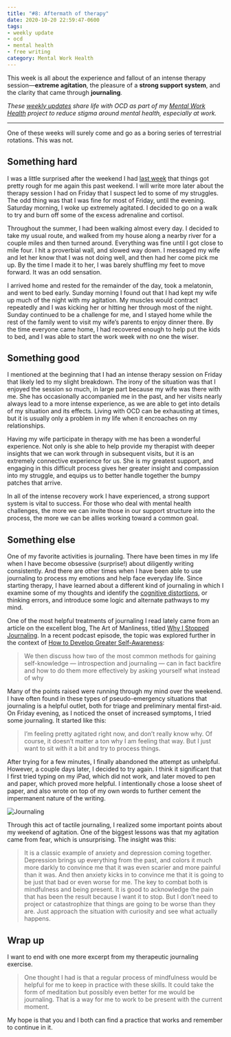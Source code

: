 ```yaml
---
title: "#8: Aftermath of therapy"
date: 2020-10-20 22:59:47-0600
tags:
- weekly update
- ocd
- mental health
- free writing
category: Mental Work Health
---
```


This week is all about the experience and fallout of an intense therapy session—**extreme agitation**, the pleasure of a **strong support system**, and the clarity that came through **journaling**.

_These [weekly updates](https://bennorris.com/tags/weekly-update/) share life with OCD as part of my [Mental Work Health](https://bennorris.com/mental-work-health) project to reduce stigma around mental health, especially at work._

***

One of these weeks will surely come and go as a boring series of terrestrial rotations. This was not.


## Something hard

I was a little surprised after the weekend I had [last week](https://bennorris.com/2020/10/13/an-experienced-beginner/) that things got pretty rough for me again this past weekend. I will write more later about the therapy session I had on Friday that I suspect led to some of my struggles. The odd thing was that I was fine for most of Friday, until the evening. Saturday morning, I woke up extremely agitated. I decided to go on a walk to try and burn off some of the excess adrenaline and cortisol.

Throughout the summer, I had been walking almost every day. I decided to take my usual route, and walked from my house along a nearby river for a couple miles and then turned around. Everything was fine until I got close to mile four. I hit a proverbial wall, and slowed way down. I messaged my wife and let her know that I was not doing well, and then had her come pick me up. By the time I made it to her, I was barely shuffling my feet to move forward. It was an odd sensation.

I arrived home and rested for the remainder of the day, took a melatonin, and went to bed early. Sunday morning I found out that I had kept my wife up much of the night with my agitation. My muscles would contract repeatedly and I was kicking her or hitting her through most of the night. Sunday continued to be a challenge for me, and I stayed home while the rest of the family went to visit my wife’s parents to enjoy dinner there. By the time everyone came home, I had recovered enough to help put the kids to bed, and I was able to start the work week with no one the wiser.


## Something good

I mentioned at the beginning that I had an intense therapy session on Friday that likely led to my slight breakdown. The irony of the situation was that I enjoyed the session so much, in large part because my wife was there with me. She has occasionally accompanied me in the past, and her visits nearly always lead to a more intense experience, as we are able to get into details of my situation and its effects. Living with OCD can be exhausting at times, but it is usually only a problem in my life when it encroaches on my relationships.

Having my wife participate in therapy with me has been a wonderful experience. Not only is she able to help provide my therapist with deeper insights that we can work through in subsequent visits, but it is an extremely connective experience for us. She is my greatest support, and engaging in this difficult process gives her greater insight and compassion into my struggle, and equips us to better handle together the bumpy patches that arrive.

In all of the intense recovery work I have experienced, a strong support system is vital to success. For those who deal with mental health challenges, the more we can invite those in our support structure into the process, the more we can be allies working toward a common goal.


## Something else

One of my favorite activities is journaling. There have been times in my life when I have become obsessive (surprise!) about diligently writing consistently. And there are other times when I have been able to use journaling to process my emotions and help face everyday life. Since starting therapy, I have learned about a different kind of journaling in which I examine some of my thoughts and identify the [cognitive distortions](https://en.wikipedia.org/wiki/Cognitive_distortion), or thinking errors, and introduce some logic and alternate pathways to my mind.

One of the most helpful treatments of journaling I read lately came from an article on the excellent blog, The Art of Manliness, titled [Why I Stopped Journaling](https://www.artofmanliness.com/articles/why-i-stopped-journaling/). In a recent podcast episode, the topic was explored further in the context of [How to Develop Greater Self-Awareness](https://www.artofmanliness.com/articles/podcast-644-how-to-develop-greater-self-awareness/):

> We then discuss how two of the most common methods for gaining self-knowledge — introspection and journaling — can in fact backfire and how to do them more effectively by asking yourself what instead of why

Many of the points raised were running through my mind over the weekend. I have often found in these types of pseudo-emergency situations that journaling is a helpful outlet, both for triage and preliminary mental first-aid. On Friday evening, as I noticed the onset of increased symptoms, I tried some journaling. It started like this:

> I’m feeling pretty agitated right now, and don’t really know why. Of course, it doesn’t matter a ton why I am feeling that way. But I just want to sit with it a bit and try to process things.

After trying for a few minutes, I finally abandoned the attempt as unhelpful. However, a couple days later, I decided to try again. I think it significant that I first tried typing on my iPad, which did not work, and later moved to pen and paper, which proved more helpful. I intentionally chose a loose sheet of paper, and also wrote on top of my own words to further cement the impermanent nature of the writing.

![Journaling](https://media.bennorris.com/images/mentalworkhealth/uploads/2020/ecf9ee5ca5.jpg)

Through this act of tactile journaling, I realized some important points about my weekend of agitation. One of the biggest lessons was that my agitation came from fear, which is unsurprising. The insight was this:

> It is a classic example of anxiety and depression coming together. Depression brings up everything from the past, and colors it much more darkly to convince me that it was even scarier and more painful than it was. And then anxiety kicks in to convince me that it is going to be just that bad or even worse for me. The key to combat both is mindfulness and being present. It is good to acknowledge the pain that has been the result because I want it to stop. But I don’t need to project or catastrophize that things are going to be worse than they are. Just approach the situation with curiosity and see what actually happens.


## Wrap up

I want to end with one more excerpt from my therapeutic journaling exercise.

> One thought I had is that a regular process of mindfulness would be helpful for me to keep in practice with these skills. It could take the form of meditation but possibly even better for me would be journaling. That is a way for me to work to be present with the current moment.

My hope is that you and I both can find a practice that works and remember to continue in it.

